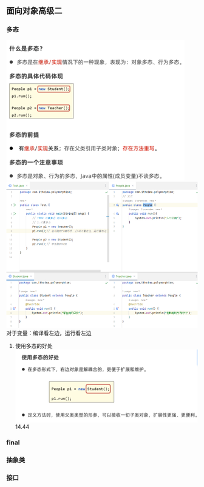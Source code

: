 ## 面向对象高级二  

###  多态  
![img_5.png](img_5.png)  
![img_6.png](img_6.png)  
对于变量：编译看左边，运行看左边  
1.  使用多态的好处  
![img_7.png](img_7.png)  
14.44
###  final  

###  抽象类  

###  接口  











        
        
 
